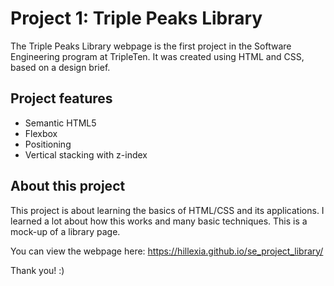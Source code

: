 # Project 1: Triple Peaks Library

The Triple Peaks Library webpage is the first project in the Software Engineering
program at TripleTen. It was created using HTML and CSS, based on a design brief.

## Project features

- Semantic HTML5
- Flexbox
- Positioning
- Vertical stacking with z-index

## About this project

This project is about learning the basics of HTML/CSS and its applications. I learned a lot about how this works and many basic techniques. This is a mock-up of a library page.

You can view the webpage here: https://hillexia.github.io/se_project_library/

Thank you! :)
